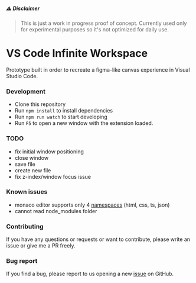 ##### ⚠️ Disclaimer
> This is just a work in progress proof of concept. Currently used only for experimental purposes so it's not optimized for daily use.

# VS Code Infinite Workspace

Prototype built in order to recreate a figma-like canvas experience in Visual Studio Code.

### Development

- Clone this repository
- Run `npm install` to install dependencies
- Run `npm run watch` to start developing
- Run `F5` to open a new window with the extension loaded.

### TODO

- fix initial window positioning
- close window
- save file
- create new file
- fix z-index/window focus issue

### Known issues

- monaco editor supports only 4 [namespaces](https://microsoft.github.io/monaco-editor/typedoc/modules/languages.html) (html, css, ts, json)
- cannot read node_modules folder

### Contributing

If you have any questions or requests or want to contribute, please write an issue or give me a PR freely.

### Bug report

If you find a bug, please report to us opening a new [issue](https://github.com/anas-araid/vscode-infinite-workspace/issues) on GitHub.
